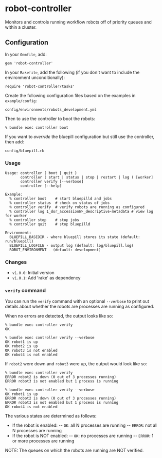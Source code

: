 robot-controller
================

Monitors and controls running workflow robots off of priority queues and within a cluster.

## Configuration

In your `Gemfile`, add:

    gem 'robot-controller'

In your `Rakefile`, add the following (if you don't want to include the environment unconditionally):

    require 'robot-controller/tasks'
    
Create the following configuration files based on the examples in `example/config`:

    config/environments/robots_development.yml
    
Then to use the controller to boot the robots:

    % bundle exec controller boot
    
If you want to *override* the bluepill configuration but still use the 
controller, then add:

    config/bluepill.rb

### Usage

    Usage: controller ( boot | quit )
           controller ( start | status | stop | restart | log ) [worker]
           controller verify [--verbose]
           controller [--help]

    Example:
      % controller boot    # start bluepilld and jobs
      % controller status  # check on status of jobs
      % controller verify  # verify robots are running as configured
      % controller log 1_dor_accessionWF_descriptive-metadata # view log for worker 
      % controller stop    # stop jobs
      % controller quit    # stop bluepilld
  
    Environment:
      BLUEPILL_BASEDIR - where bluepill stores its state (default: run/bluepill)
      BLUEPILL_LOGFILE - output log (default: log/bluepill.log)
      ROBOT_ENVIRONMENT - (default: development)

### Changes

* `v1.0.0`: Initial version
* `v1.0.1`: Add 'rake' as dependency

### `verify` command

You can run the `verify` command with an optional `--verbose` to print out
details about whether the robots are processes are running as configured.

When no errors are detected, the output looks like so:

    % bundle exec controller verify
    OK

    % bundle exec controller verify --verbose
    OK robot1 is up
    OK robot2 is up
    OK robot3 is not enabled
    OK robot4 is not enabled

If `robot2` were down and `robot3` were up, the output would look like so:

    % bundle exec controller verify
    ERROR robot2 is down (0 out of 3 processes running)
    ERROR robot3 is not enabled but 1 process is running

    % bundle exec controller verify --verbose
    OK robot1 is up
    ERROR robot2 is down (0 out of 3 processes running)
    ERROR robot3 is not enabled but 1 process is running
    OK robot4 is not enabled

The various states are determined as follows:

- If the robot is enabled:
-- `OK`: all N processes are running
-- `ERROR`: not all N processes are running
- If the robot is NOT enabled:
-- `OK`: no processes are running
-- `ERROR`: 1 or more processes are running

NOTE: The queues on which the robots are running are NOT verified.